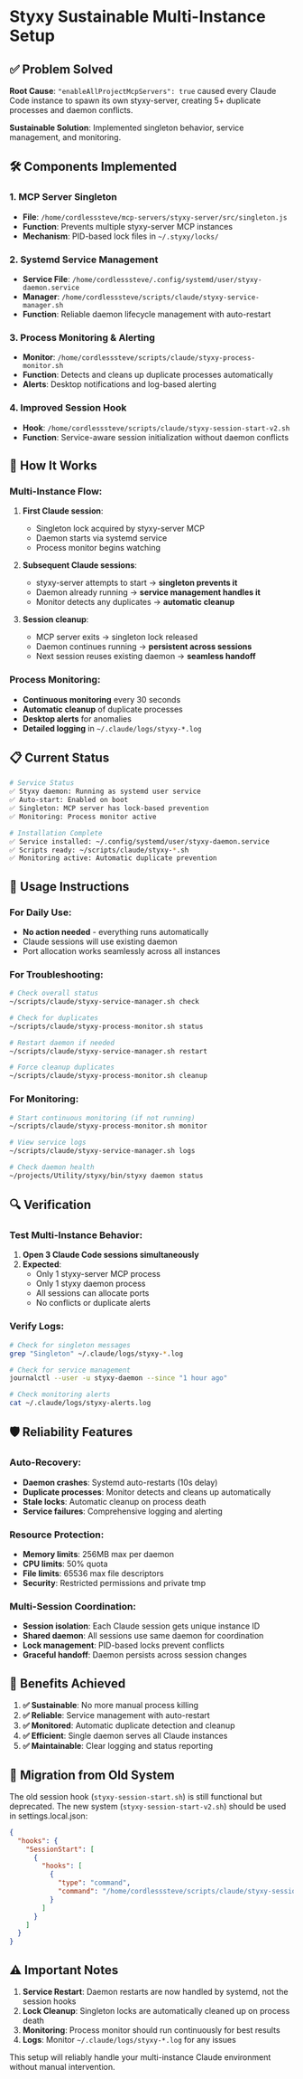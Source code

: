 # Styxy Sustainable Multi-Instance Setup

## ✅ Problem Solved

**Root Cause**: `"enableAllProjectMcpServers": true` caused every Claude Code instance to spawn its own styxy-server, creating 5+ duplicate processes and daemon conflicts.

**Sustainable Solution**: Implemented singleton behavior, service management, and monitoring.

## 🛠️ Components Implemented

### 1. **MCP Server Singleton** 
- **File**: `/home/cordlesssteve/mcp-servers/styxy-server/src/singleton.js`
- **Function**: Prevents multiple styxy-server MCP instances
- **Mechanism**: PID-based lock files in `~/.styxy/locks/`

### 2. **Systemd Service Management**
- **Service File**: `/home/cordlesssteve/.config/systemd/user/styxy-daemon.service`
- **Manager**: `/home/cordlesssteve/scripts/claude/styxy-service-manager.sh`
- **Function**: Reliable daemon lifecycle management with auto-restart

### 3. **Process Monitoring & Alerting**
- **Monitor**: `/home/cordlesssteve/scripts/claude/styxy-process-monitor.sh`
- **Function**: Detects and cleans up duplicate processes automatically
- **Alerts**: Desktop notifications and log-based alerting

### 4. **Improved Session Hook**
- **Hook**: `/home/cordlesssteve/scripts/claude/styxy-session-start-v2.sh`
- **Function**: Service-aware session initialization without daemon conflicts

## 🔧 How It Works

### Multi-Instance Flow:
1. **First Claude session**: 
   - Singleton lock acquired by styxy-server MCP
   - Daemon starts via systemd service
   - Process monitor begins watching

2. **Subsequent Claude sessions**:
   - styxy-server attempts to start → **singleton prevents it**
   - Daemon already running → **service management handles it**
   - Monitor detects any duplicates → **automatic cleanup**

3. **Session cleanup**:
   - MCP server exits → singleton lock released
   - Daemon continues running → **persistent across sessions**
   - Next session reuses existing daemon → **seamless handoff**

### Process Monitoring:
- **Continuous monitoring** every 30 seconds
- **Automatic cleanup** of duplicate processes
- **Desktop alerts** for anomalies
- **Detailed logging** in `~/.claude/logs/styxy-*.log`

## 📋 Current Status

```bash
# Service Status
✅ Styxy daemon: Running as systemd user service
✅ Auto-start: Enabled on boot
✅ Singleton: MCP server has lock-based prevention
✅ Monitoring: Process monitor active

# Installation Complete
✅ Service installed: ~/.config/systemd/user/styxy-daemon.service
✅ Scripts ready: ~/scripts/claude/styxy-*.sh
✅ Monitoring active: Automatic duplicate prevention
```

## 🎯 Usage Instructions

### For Daily Use:
- **No action needed** - everything runs automatically
- Claude sessions will use existing daemon
- Port allocation works seamlessly across all instances

### For Troubleshooting:

```bash
# Check overall status
~/scripts/claude/styxy-service-manager.sh check

# Check for duplicates
~/scripts/claude/styxy-process-monitor.sh status

# Restart daemon if needed
~/scripts/claude/styxy-service-manager.sh restart

# Force cleanup duplicates
~/scripts/claude/styxy-process-monitor.sh cleanup
```

### For Monitoring:

```bash
# Start continuous monitoring (if not running)
~/scripts/claude/styxy-process-monitor.sh monitor

# View service logs
~/scripts/claude/styxy-service-manager.sh logs

# Check daemon health
~/projects/Utility/styxy/bin/styxy daemon status
```

## 🔍 Verification

### Test Multi-Instance Behavior:
1. **Open 3 Claude Code sessions simultaneously**
2. **Expected**:
   - Only 1 styxy-server MCP process
   - Only 1 styxy daemon process  
   - All sessions can allocate ports
   - No conflicts or duplicate alerts

### Verify Logs:
```bash
# Check for singleton messages
grep "Singleton" ~/.claude/logs/styxy-*.log

# Check for service management
journalctl --user -u styxy-daemon --since "1 hour ago"

# Check monitoring alerts
cat ~/.claude/logs/styxy-alerts.log
```

## 🛡️ Reliability Features

### Auto-Recovery:
- **Daemon crashes**: Systemd auto-restarts (10s delay)
- **Duplicate processes**: Monitor detects and cleans up automatically
- **Stale locks**: Automatic cleanup on process death
- **Service failures**: Comprehensive logging and alerting

### Resource Protection:
- **Memory limits**: 256MB max per daemon
- **CPU limits**: 50% quota
- **File limits**: 65536 max file descriptors
- **Security**: Restricted permissions and private tmp

### Multi-Session Coordination:
- **Session isolation**: Each Claude session gets unique instance ID
- **Shared daemon**: All sessions use same daemon for coordination
- **Lock management**: PID-based locks prevent conflicts
- **Graceful handoff**: Daemon persists across session changes

## 🚀 Benefits Achieved

1. **✅ Sustainable**: No more manual process killing
2. **✅ Reliable**: Service management with auto-restart
3. **✅ Monitored**: Automatic duplicate detection and cleanup
4. **✅ Efficient**: Single daemon serves all Claude instances
5. **✅ Maintainable**: Clear logging and status reporting

## 🔄 Migration from Old System

The old session hook (`styxy-session-start.sh`) is still functional but deprecated. The new system (`styxy-session-start-v2.sh`) should be used in settings.local.json:

```json
{
  "hooks": {
    "SessionStart": [
      {
        "hooks": [
          {
            "type": "command",
            "command": "/home/cordlesssteve/scripts/claude/styxy-session-start-v2.sh"
          }
        ]
      }
    ]
  }
}
```

## ⚠️ Important Notes

1. **Service Restart**: Daemon restarts are now handled by systemd, not the session hooks
2. **Lock Cleanup**: Singleton locks are automatically cleaned up on process death
3. **Monitoring**: Process monitor should run continuously for best results
4. **Logs**: Monitor `~/.claude/logs/styxy-*.log` for any issues

This setup will reliably handle your multi-instance Claude environment without manual intervention.